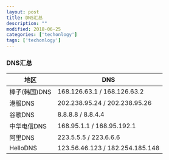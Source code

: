 ```yaml
---
layout: post
title: DNS汇总
description: ""
modified: 2018-06-25
categories: ['techonlogy']
tags: ['techonlogy']
---
```


### DNS汇总

地区 | DNS
---|---
棒子(韩国)DNS | 168.126.63.1 / 168.126.63.2
港服DNS | 202.238.95.24 / 202.238.95.26
谷歌DNS | 8.8.8.8 / 8.8.4.4
中华电信DNS | 168.95.1.1 / 168.95.192.1
阿里DNS | 223.5.5.5 / 223.6.6.6
HelloDNS | 123.56.46.123 / 182.254.185.148
